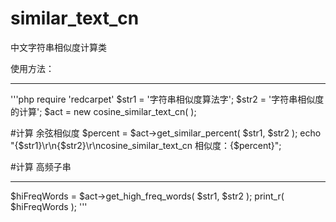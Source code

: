 # similar_text_cn
中文字符串相似度计算类

使用方法：
***
'''php
require 'redcarpet'
 $str1 = '字符串相似度算法字';
 $str2 = '字符串相似度的计算';
 $act = new cosine_similar_text_cn(  );

 #计算 余弦相似度
 $percent = $act->get_similar_percent( $str1, $str2 );
 echo "{$str1}\r\n{$str2}\r\ncosine_similar_text_cn 相似度：{$percent}";

 #计算 高频子串<hr>
 $hiFreqWords = $act->get_high_freq_words( $str1, $str2 );
 print_r( $hiFreqWords );
'''
